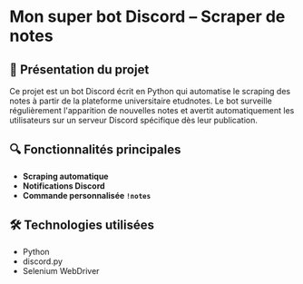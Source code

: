 # Mon super bot Discord – Scraper de notes

## 📌 Présentation du projet

Ce projet est un bot Discord écrit en Python qui automatise le scraping des notes à partir de la plateforme universitaire etudnotes. Le bot surveille régulièrement l'apparition de nouvelles notes et avertit automatiquement les utilisateurs sur un serveur Discord spécifique dès leur publication.

## 🔍 Fonctionnalités principales

- **Scraping automatique**
- **Notifications Discord**
- **Commande personnalisée `!notes`**

## 🛠️ Technologies utilisées

- Python
- discord.py
- Selenium WebDriver

